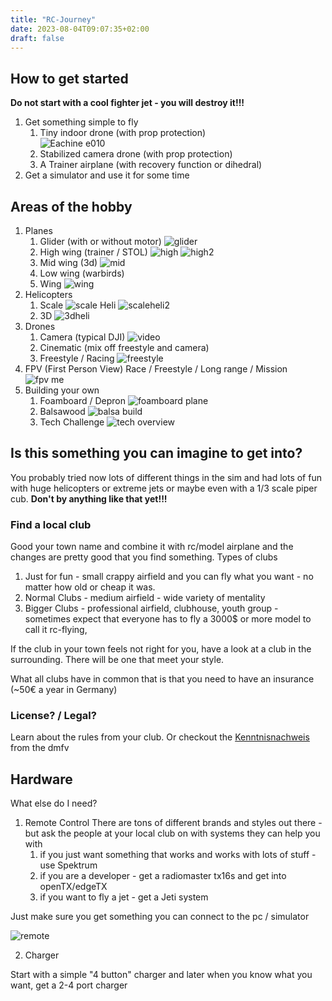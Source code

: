 ```yaml
---
title: "RC-Journey"
date: 2023-08-04T09:07:35+02:00
draft: false
---
```


## How to get started

**Do not start with a cool fighter jet - you will destroy it!!!**

1. Get something simple to fly
    1. Tiny indoor drone (with prop protection) \
    ![Eachine e010](/images/rc-intro/e010.jpg)
    2. Stabilized camera drone (with prop protection)
    3. A Trainer airplane (with recovery function or dihedral)
2. Get a simulator and use it for some time

## Areas of the hobby

1. Planes
   1. Glider (with or without motor) ![glider](/images/rc-intro/glider.jpg)
   2. High wing (trainer / STOL) ![high](/images/rc-intro/highwing.jpg) ![high2](/images/rc-intro/highwing2.jpg)
   3. Mid wing (3d) ![mid](/images/rc-intro/3d.jpg)
   4. Low wing (warbirds)
   5. Wing ![wing](/images/rc-intro/wing.jpg)
1. Helicopters
   1. Scale ![scale Heli](/images/rc-intro/scaleheli.jpg) ![scaleheli2](/images/rc-intro/scaleheli2.jpg)
   2. 3D ![3dheli](/images/rc-intro/3dheli.jpg)
1. Drones
   1. Camera (typical DJI) ![video](/images/rc-intro/video.jpg)
   2. Cinematic (mix off freestyle and camera)
   3. Freestyle / Racing ![freestyle](/images/rc-intro/freestyle.jpg)
1. FPV (First Person View)
   Race / Freestyle / Long range / Mission ![fpv me](/images/rc-intro/fpv.jpg)
1. Building your own
   1. Foamboard / Depron ![foamboard plane](/images/rc-intro/foamboard.jpg)
   1. Balsawood ![balsa build](/images/rc-intro/wood.jpg)
   1. Tech Challenge ![tech overview](/images/rc-intro/inavlogic.jpg)


## Is this something you can imagine to get into?

You probably tried now lots of different things in the sim and had lots of fun with huge helicopters or extreme jets or maybe even with a 1/3 scale piper cub. **Don't by anything like that yet!!!**

### Find a local club

Good your town name and combine it with rc/model airplane and the changes are pretty good that you find something.
Types of clubs
1. Just for fun - small crappy airfield and you can fly what you want - no matter how old or cheap it was.
2. Normal Clubs - medium airfield - wide variety of mentality
3. Bigger Clubs - professional airfield, clubhouse, youth group - sometimes expect that everyone has to fly a 3000$ or more model to call it rc-flying,

If the club in your town feels not right for you, have a look at a club in the surrounding. There will be one that meet your style.

What all clubs have in common that is that you need to have an insurance (~50€ a year in Germany)

### License? / Legal?

Learn about the rules from your club. Or checkout the [Kenntnisnachweis](https://kenntnisnachweisonline.dmfv.aero/) from the dmfv

## Hardware

What else do I need?

1. Remote Control
There are tons of different brands and styles out there - but ask the people at your local club on with systems they can help you with
   1. if you just want something that works and works with lots of stuff - use Spektrum
   2. if you are a developer - get a radiomaster tx16s and get into openTX/edgeTX
   3. if you want to fly a jet - get a Jeti system

Just make sure you get something you can connect to the pc / simulator

![remote](remote.jpg)

2. Charger

Start with a simple "4 button" charger and later when you know what you want, get a 2-4 port charger
